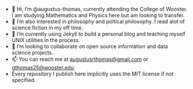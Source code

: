- 👋 Hi, I’m @augustus-thomas, currently attending the College of Wooster. I am studying Mathematics and Physics here but am looking to transfer.
- 👀 I’m also interested in philosophy and poltical philosophy. I read alot of science fiction in my off time. 
- 🌱 I’m currently using Jekyll to build a personal blog and teaching myself UNIX utilities in the process. 
- 💞️ I’m looking to collaborate on open source information and data science projects.
- 📫 You can reach me at augustusrthomas@gmail.com or gthomas25@wooster.edu.
- Every repository I publish here implicitly uses the MIT license if not specified. 

<!---
augustus-thomas/augustus-thomas is a ✨ special ✨ repository because its `README.md` (this file) appears on your GitHub profile.
You can click the Preview link to take a look at your changes.
--->
